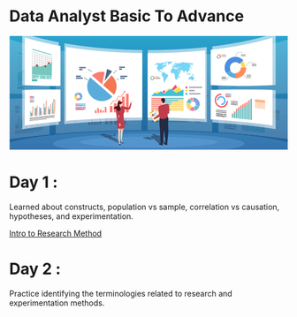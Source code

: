 # Data Analyst Basic To Advance 

![](/DA.png)

# Day 1 :


Learned about constructs, population vs sample, correlation vs causation, hypotheses, and experimentation.

[Intro to Research Method ](https://classroom.udacity.com/courses/ud134-nd/lessons/4601188734/concepts/560159680923#)


# Day 2 :

Practice identifying the terminologies related to research and experimentation methods.

